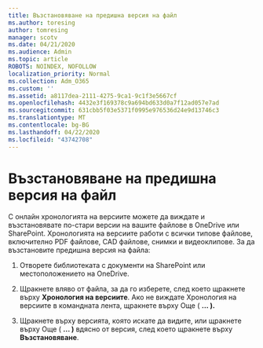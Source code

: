 ```yaml
---
title: Възстановяване на предишна версия на файл
ms.author: toresing
author: tomresing
manager: scotv
ms.date: 04/21/2020
ms.audience: Admin
ms.topic: article
ROBOTS: NOINDEX, NOFOLLOW
localization_priority: Normal
ms.collection: Adm_O365
ms.custom: ''
ms.assetid: a8117dea-2111-4275-9ca1-9c1f3e5667cf
ms.openlocfilehash: 4432e3f169378c9a694bd633d0a7f12ad057e7ad
ms.sourcegitcommit: 631cbb5f03e5371f0995e976536d24e9d13746c3
ms.translationtype: MT
ms.contentlocale: bg-BG
ms.lasthandoff: 04/22/2020
ms.locfileid: "43742708"
---
```

# <a name="restore-a-previous-file-version"></a>Възстановяване на предишна версия на файл

С онлайн хронологията на версиите можете да виждате и възстановявате по-стари версии на вашите файлове в OneDrive или SharePoint. Хронологията на версиите работи с всички типове файлове, включително PDF файлове, CAD файлове, снимки и видеоклипове. За да възстановите предишна версия на файла:
  
1. Отворете библиотеката с документи на SharePoint или местоположението на OneDrive.
    
2. Щракнете вляво от файла, за да го изберете, след което щракнете върху **Хронология на версиите**. Ако не виждате Хронология на версиите в командната лента, щракнете върху Още ( **... ).** 
    
3. Щракнете върху версията, която искате да видите, или щракнете върху Още ( **... )** вдясно от версия, след което щракнете върху **Възстановяване**.
    


